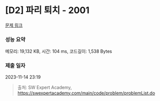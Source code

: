 # [D2] 파리 퇴치 - 2001 

[문제 링크](https://swexpertacademy.com/main/code/problem/problemDetail.do?contestProbId=AV5PzOCKAigDFAUq) 

### 성능 요약

메모리: 19,132 KB, 시간: 104 ms, 코드길이: 1,538 Bytes

### 제출 일자

2023-11-14 23:19



> 출처: SW Expert Academy, https://swexpertacademy.com/main/code/problem/problemList.do